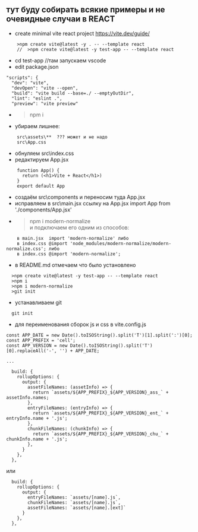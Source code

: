 ## тут буду собирать всякие примеры и не очевидные случаи в REACT


- create minimal vite react project https://vite.dev/guide/  
```
	>npm create vite@latest -y . -- --template react
	//  >npm create vite@latest -y test-app -- --template react
```  
-   cd test-app //там запускаем vscode	
- edit package.json  
```
"scripts": {  
  "dev": "vite",  
  "devOpen": "vite --open",  
  "build": "vite build --base=./ --emptyOutDir", 	    
  "lint": "eslint .",  
  "preview": "vite preview"  
```    
- >npm i
- убираем лишнее:   
```
    src\assets\**  ??? может и не надо
    src\App.css  
```    
- обнуляем     src\index.css
- редактируем App.jsx  
```
	function App() {
	  return (<h1>Vite + React</h1>)
	}
	export default App
``` 
- создаём src\components и переносим туда App.jsx  
- исправляем в 	src\main.jsx  ссылку на App.jsx 
	import App from './components/App.jsx'
- >npm i modern-normalize  
и подключаем его одним из способов:
```
	в main.jsx  import 'modern-normalize' либо 
	в index.css @import 'node_modules/modern-normalize/modern-normalize.css'; либо 
	в index.css @import 'modern-normalize';

```
- в README.md отмечаем что было установлено
```
  >npm create vite@latest -y test-app -- --template react
  >npm i
  >npm i modern-normalize
  >git init
```

- устанавливаем git  
``` 
  git init 
```

- для переименования сборок js и css в vite.config.js
```
const APP_DATE = new Date().toISOString().split('T')[1].split(':')[0];
const APP_PREFIX = 'cell';
const APP_VERSION = new Date().toISOString().split('T')[0].replaceAll('-', '') + APP_DATE;

...

  build: {
    rollupOptions: {
      output: {
        assetFileNames: (assetInfo) => {
          return `assets/${APP_PREFIX}_${APP_VERSION}_ass_` + assetInfo.names;
        },
        entryFileNames: (entryInfo) => {
          return `assets/${APP_PREFIX}_${APP_VERSION}_ent_` + entryInfo.name + '.js';
        },
        chunkFileNames: (chunkInfo) => {
          return `assets/${APP_PREFIX}_${APP_VERSION}_chu_` + chunkInfo.name + '.js';
        },
      }
    },
  },
```  
  или 
```  
  build: {
    rollupOptions: {
      output: {
        entryFileNames: `assets/[name].js`,
        chunkFileNames: `assets/[name].js`,
        assetFileNames: `assets/[name].[ext]`
      }
    },  
  },
```

